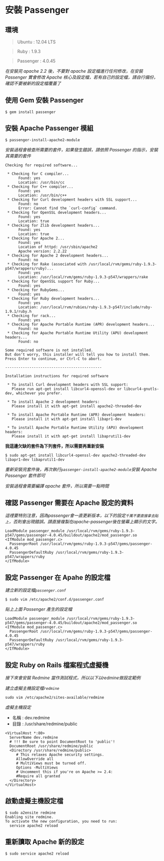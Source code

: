 # 安裝 Passenger

## 環境

> Ubuntu : 12.04 LTS

> Ruby : 1.9.3

> Passenger : 4.0.45

*在安裝完 apache 2.2 後，不要對 apache 設定檔進行任何修改，在安裝 Passenger 實會修改 Apache 核心及設定檔，若有自己的設定檔，請自行備份，確認不要被新的設定檔覆蓋了*

## 使用 Gem 安裝 Passenger

```
$ gem install passenger
```

## 安裝 Apache Passenger 模組

```shell
$ passenger-install-apache2-module
```

*安裝過程會檢查所需要的套件，如果發生錯誤，請依照 Passenger 的指示，安裝其需要的套件*

```
Checking for required software...

 * Checking for C compiler...
      Found: yes
      Location: /usr/bin/cc
 * Checking for C++ compiler...
      Found: yes
      Location: /usr/bin/c++
 * Checking for Curl development headers with SSL support...
      Found: no
      Error: Cannot find the `curl-config` command.
 * Checking for OpenSSL development headers...
      Found: yes
      Location: true
 * Checking for Zlib development headers...
      Found: yes
      Location: true
 * Checking for Apache 2...
      Found: yes
      Location of httpd: /usr/sbin/apache2
      Apache version: 2.2.22
 * Checking for Apache 2 development headers...
      Found: no
 * Checking for Rake (associated with /usr/local/rvm/gems/ruby-1.9.3-p547/wrappers/ruby)...
      Found: yes
      Location: /usr/local/rvm/gems/ruby-1.9.3-p547/wrappers/rake
 * Checking for OpenSSL support for Ruby...
      Found: yes
 * Checking for RubyGems...
      Found: yes
 * Checking for Ruby development headers...
      Found: yes
      Location: /usr/local/rvm/rubies/ruby-1.9.3-p547/include/ruby-1.9.1/ruby.h
 * Checking for rack...
      Found: yes
 * Checking for Apache Portable Runtime (APR) development headers...
      Found: no
 * Checking for Apache Portable Runtime Utility (APU) development headers...
      Found: no

Some required software is not installed.
But don't worry, this installer will tell you how to install them.
Press Enter to continue, or Ctrl-C to abort.

--------------------------------------------

Installation instructions for required software

 * To install Curl development headers with SSL support:
   Please run apt-get install libcurl4-openssl-dev or libcurl4-gnutls-dev, whichever you prefer.

 * To install Apache 2 development headers:
   Please install it with apt-get install apache2-threaded-dev

 * To install Apache Portable Runtime (APR) development headers:
   Please install it with apt-get install libapr1-dev

 * To install Apache Portable Runtime Utility (APU) development headers:
   Please install it with apt-get install libaprutil1-dev

```

**我這邊欠缺的套件為下列套件，所以需要再重新安裝**

``` shell
$ sudo apt-get install libcurl4-openssl-dev apache2-threaded-dev libapr1-dev libaprutil1-dev
```

*重新安裝完套件後，再次執行`passenger-install-apache2-module`安裝 Apache Passenger 套件即可*

*安裝過程會需要編譯 apache 套件，所以需要一點時間*


## 確認 Passenger 需要在 Apache 設定的資料

*這𥚃要特別注意，因為passenger會一直更新版本，以下的設定`千萬不要直接拿去貼上`，否則會出現錯誤。請直接複製在apache-passenger後在螢幕上顯示的文字。*

```
LoadModule passenger_module /usr/local/rvm/gems/ruby-1.9.3-p547/gems/passenger-4.0.45/buildout/apache2/mod_passenger.so
<IfModule mod_passenger.c>
  PassengerRoot /usr/local/rvm/gems/ruby-1.9.3-p547/gems/passenger-4.0.45
  PassengerDefaultRuby /usr/local/rvm/gems/ruby-1.9.3-p547/wrappers/ruby
</IfModule>
```

## 設定 Passenger 在 Apahe 的設定檔

*建立新的設定檔`passenger.conf`*

```shell
$ sudo vim /etc/apache2/conf.d/passenger.conf
```

*貼上上面 Passenger 產生的設定檔*

```
LoadModule passenger_module /usr/local/rvm/gems/ruby-1.9.3-p547/gems/passenger-4.0.45/buildout/apache2/mod_passenger.so
<IfModule mod_passenger.c>
  PassengerRoot /usr/local/rvm/gems/ruby-1.9.3-p547/gems/passenger-4.0.45
  PassengerDefaultRuby /usr/local/rvm/gems/ruby-1.9.3-p547/wrappers/ruby
</IfModule>
```

## 設定 Ruby on Rails 檔案程式虛擬機

*接下來會安裝 Redmine 當作測試程式，所以以下以redmine做設定範例*

*建立虛擬主機設定檔`redmine`*

```shell
sudo vim /etc/apache2/sites-available/redmine
```

*虛擬主機設定*

* 名稱 : dev.redmine
* 目錄 : /usr/share/redmine/public


```
<VirtualHost *:80>
  ServerName dev.redmine
  # !!! Be sure to point DocumentRoot to 'public'!
  DocumentRoot /usr/share/redmine/public
  <Directory /usr/share/redmine/public>
     # This relaxes Apache security settings.
     AllowOverride all
     # MultiViews must be turned off.
     Options -MultiViews
     # Uncomment this if you're on Apache >= 2.4:
     #Require all granted
  </Directory>
</VirtualHost>
```

## 啟動虛擬主機設定檔

```
$ sudo a2ensite redmine
Enabling site redmine.
To activate the new configuration, you need to run:
  service apache2 reload
```

## 重新讀取 Apache 新的設定

```shell
$ sudo service apache2 reload
```
